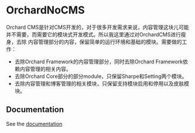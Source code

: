 OrchardNoCMS
============
Orchard CMS是针对CMS开发的，对于很多开发需求来说，内容管理这块儿可能并不需要，而需要它的模块式开发模式。所以我这里通过对OrchardCMS进行瘦身，去除
内容管理部分的内容，保留简单的运行环境和基础的模块。需要做的工作：
+ 去除Orchard Framework的内容管理部分，同时去除Orchard Framework依赖内容管理的相关内容。
+ 去除Orchard Core部分的部分module，只保留Sharpe和Setting两个模块。
+ 去除内容管理和博客管理的相关模块，只保留支持模块启用和停用以及皮肤模块。


## Documentation
See the [documentation](https://github.com/nicholaspei/OrchardNoCMS/wiki/_pages)
